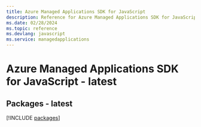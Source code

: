 ```yaml
---
title: Azure Managed Applications SDK for JavaScript
description: Reference for Azure Managed Applications SDK for JavaScript
ms.date: 02/28/2024
ms.topic: reference
ms.devlang: javascript
ms.service: managedapplications
---
```

# Azure Managed Applications SDK for JavaScript - latest
## Packages - latest
[!INCLUDE [packages](managed-applications-index.md)]